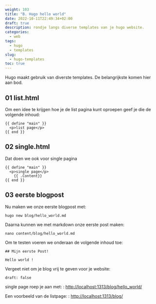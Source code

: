 ```yaml
---
weight: 103
title: "B. Hugo hello world"
date: 2022-10-11T22:49:34+02:00
draft: true
description: rondje langs diverse templates van je hugo website.
categories:
  - web
tags:
  - hugo
  - templates
slug:
  - hugo-templates
toc: true
---
```


Hugo maakt gebruik van diverste templates. De belangrijkste komen hier aan bod.

<!--more-->

## 01 list.html

Om een idee te krijgen hoe je de list pagina kunt oproepen geef je die de volgende inhoud:

    {{ define "main" }}
      <p>list page</p>
    {{ end }}

## 02 single.html

Dat doen we ook voor single pagina

    {{ define "main" }}
      <p>single page</p>
        {{ .Content}}
    {{ end }}

## 03 eerste blogpost

Nu maken we onze eerste blogpost met:

    hugo new blog/hello_world.md

Daarna kunnen we met markdown onze eerste post maken:

    nano content/blog/hello_world.md

Om te testen voeren we onderaan de volgende inhoud toe:

    ## Mijn eerste Post!

    Hello world !

Vergeet niet om je blog vrij te geven voor je website:

    draft: false

single page roep je aan met:
: [http://localhost:1313/blog/hello_world/](http://localhost:1313/blog/hello_world/)

Een voorbeeld van de listpage:
: [http://localhost:1313/blog/](http://localhost:1313/blog/)
